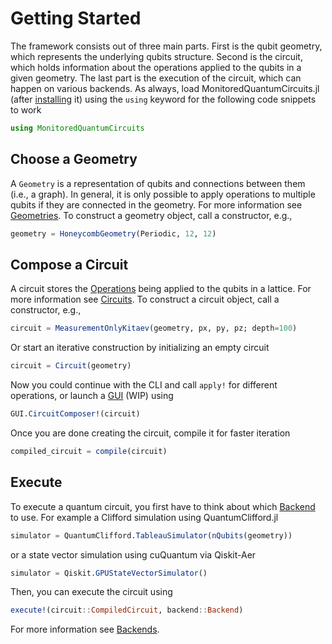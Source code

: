 # Getting Started

The framework consists out of three main parts. First is the qubit geometry, which represents the underlying qubits structure. Second is the circuit, which holds information about the operations applied to the qubits in a given geometry. The last part is the execution of the circuit, which can happen on various backends.
As always, load MonitoredQuantumCircuits.jl (after [installing](/index.md) it) using the `using` keyword for the following code snippets to work
```julia
using MonitoredQuantumCircuits
```

## Choose a Geometry
A `Geometry` is a representation of qubits and connections between them (i.e., a graph). In general, it is only possible to apply operations to multiple qubits if they are connected in the geometry. For more information see [Geometries](/library/lattices.md).
To construct a geometry object, call a constructor, e.g.,
```julia
geometry = HoneycombGeometry(Periodic, 12, 12)
```

## Compose a Circuit
A circuit stores the [Operations](/library/operations.md) being applied to the qubits in a lattice. For more information see [Circuits](/library/circuits.md).
To construct a circuit object, call a constructor, e.g.,
```julia
circuit = MeasurementOnlyKitaev(geometry, px, py, pz; depth=100)
```
Or start an iterative construction by initializing an empty circuit
```julia
circuit = Circuit(geometry)
```
Now you could continue with the CLI and call `apply!` for different operations, or launch a [GUI](/modules/gui.md) (WIP) using 
```julia
GUI.CircuitComposer!(circuit)
```
Once you are done creating the circuit, compile it for faster iteration
```julia
compiled_circuit = compile(circuit)
```

## Execute
To execute a quantum circuit, you first have to think about which [Backend](/library/backends.md) to use.
For example a Clifford simulation using QuantumClifford.jl
```julia
simulator = QuantumClifford.TableauSimulator(nQubits(geometry))
```
or a state vector simulation using cuQuantum via Qiskit-Aer
```julia
simulator = Qiskit.GPUStateVectorSimulator()
```
Then, you can execute the circuit using
```julia
execute!(circuit::CompiledCircuit, backend::Backend)
```
For more information see [Backends](/library/backends.md).

